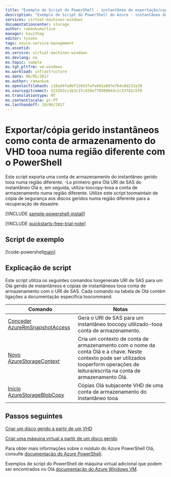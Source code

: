 ```yaml
---
title: "Exemplo de Script do PowerShell - instantâneo de exportação/copiar como conta de armazenamento do VHD tooa numa região diferente de aaaAzure | Microsoft Docs"
description: "Exemplo de Script do PowerShell do Azure - instantâneo de exportação/copiar como conta de armazenamento do VHD tooa na mesma região diferente"
services: virtual-machines-windows
documentationcenter: storage
author: ramankumarlive
manager: kavithag
editor: tysonn
tags: azure-service-management
ms.assetid: 
ms.service: virtual-machines-windows
ms.devlang: na
ms.topic: sample
ms.tgt_pltfrm: vm-windows
ms.workload: infrastructure
ms.date: 06/05/2017
ms.author: ramankum
ms.openlocfilehash: c18ad4fa0bf12033fafe941a807e7b4c8d233a30
ms.sourcegitcommit: 523283cc1b3c37c428e77850964dc1c33742c5f0
ms.translationtype: MT
ms.contentlocale: pt-PT
ms.lasthandoff: 10/06/2017
---
```

# <a name="exportcopy-managed-snapshots-as-vhd-tooa-storage-account-in-different-region-with-powershell"></a>Exportar/cópia gerido instantâneos como conta de armazenamento do VHD tooa numa região diferente com o PowerShell

Este script exporta uma conta de armazenamento do instantâneo gerido tooa numa região diferente. -Lo primeiro gera Olá URI de SAS do instantâneo Olá e, em seguida, utiliza-toocopy-tooa a conta de armazenamento numa região diferente. Utilize este script toomaintain de cópia de segurança aos discos geridos numa região diferente para a recuperação de desastre.  

[!INCLUDE [sample-powershell-install](../../../includes/sample-powershell-install.md)]

[!INCLUDE [quickstarts-free-trial-note](../../../includes/quickstarts-free-trial-note.md)]

## <a name="sample-script"></a>Script de exemplo

[!code-powershell[main](../../../powershell_scripts/virtual-machine/copy-snapshot-to-storage-account/copy-snapshot-to-storage-account.ps1 "Copy snapshot")]


## <a name="script-explanation"></a>Explicação de script

Este script utiliza os seguintes comandos toogenerate URI de SAS para um Olá gerido de instantâneos e cópias de instantâneos tooa conta de armazenamento com o URI de SAS. Cada comando na tabela de Olá contém ligações a documentação específica toocommand.

| Comando | Notas |
|---|---|
| [Conceder AzureRmSnapshotAccess](/powershell/module/azurerm.compute/New-AzureRmDisk) | Gera o URI de SAS para um instantâneo toocopy utilizado-tooa conta de armazenamento. |
| [Novo AzureStorageContext](/powershell/module/azure.storage/New-AzureStorageContext) | Cria um contexto de conta de armazenamento com o nome da conta Olá e a chave. Neste contexto pode ser utilizados tooperform operações de leitura/escrita na conta de armazenamento Olá. |
| [Início AzureStorageBlobCopy](/powershell/module/azure.storage/Start-AzureStorageBlobCopy) | Cópias Olá subjacente VHD de uma conta de armazenamento do instantâneo tooa |

## <a name="next-steps"></a>Passos seguintes

[Criar um disco gerido a partir de um VHD](virtual-machines-windows-powershell-sample-create-managed-disk-from-vhd.md?toc=%2fpowershell%2fmodule%2ftoc.json)

[Criar uma máquina virtual a partir de um disco gerido](./virtual-machines-windows-powershell-sample-create-vm-from-managed-os-disks.md?toc=%2fpowershell%2fmodule%2ftoc.json)

Para obter mais informações sobre o módulo do Azure PowerShell Olá, consulte [documentação do Azure PowerShell](/powershell/azure/overview).

Exemplos de script do PowerShell de máquina virtual adicional que podem ser encontrados no Olá [documentação do Azure Windows VM](../../app-service-web/app-service-powershell-samples.md?toc=%2fazure%2fvirtual-machines%2fwindows%2ftoc.json).
